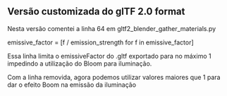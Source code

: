 ## Versão customizada do glTF 2.0 format

Nesta versão comentei a linha 64 em gltf2_blender_gather_materials.py

emissive_factor = [f / emission_strength for f in emissive_factor]

Essa linha limita o emissiveFactor do .gltf exportado para no máximo 1 impedindo a utilização do Bloom para iluminação.

Com a linha removida, agora podemos utilizar valores maiores que 1 para dar o efeito Boom na emissão da iluminação
